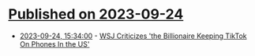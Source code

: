 # [Published on 2023-09-24](index.md)

* [2023-09-24, 15:34:00](https://tech.slashdot.org/story/23/09/23/1744247/wsj-criticizes-the-billionaire-keeping-tiktok-on-phones-in-the-us?utm_source=rss1.0mainlinkanon&utm_medium=feed) - [WSJ Criticizes 'the Billionaire Keeping TikTok On Phones In the US'](https://tech.slashdot.org/story/23/09/23/1744247/wsj-criticizes-the-billionaire-keeping-tiktok-on-phones-in-the-us?utm_source=rss1.0mainlinkanon&utm_medium=feed)
